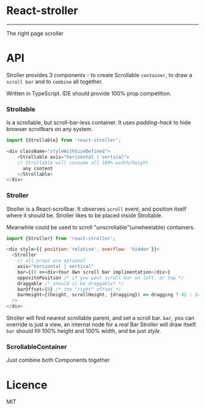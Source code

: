 # React-stroller
-----
The right page scroller


# API
Stroller provides 3 components - to create Scrollable `container`, to draw a `scroll bar` and
to `combine` all together.

Written in TypeScript. IDE should provide 100% prop competition.

### Strollable
Is a scrollable, but scroll-bar-less container. It uses _padding-hack_ to hide browser scrollbars
on any system.

```js
import {Strollable} from 'react-stroller';

<div className="styleWithSizeDefined">
    <Strollable axis="horizontal | vertical">
    // Strollable will consume all 100% width/height
      any content
    </Strollable> 
</div>
```

### Stroller
Stroller is a React-scrollbar. It observes `scroll` event, and position itself where it should be.
Stroller likes to be placed inside Strollable.

Meanwhile could be used to scroll "unscrollable"(unwheelable) containers.
```js
import {Stroller} from 'react-stroller';

<div style={{ position:'relative', overflow: 'hidden'}}>
  <Stroller
    // all props are optional
    axis="horizontal | vertical"
    bar={() =><div>Your Own scroll bar implimentation</div>}
    oppositePosition /* if you want scroll bar on left, or top */
    draggable /* should it be draggable? */ 
    barOffset={0} /* the "right" offset */
    barHeight={(height, scrollHeight, {dragging}) => dragging ? 42 : 24} /* you can override scroll element height */
  />
</div>
```
Stroller will find nearest scrollable parent, and set a scroll bar.
`bar`, you can override is just a view, an internal node for a _real_ Bar Stroller will 
draw itself. `bar` should fill 100% height and 100% width, and be just _style_. 

### ScrollableContainer
Just combine both Components together 

# Licence 
MIT
